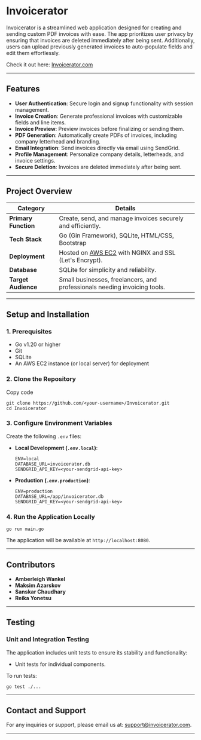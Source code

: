 **Invoicerator**
================

Invoicerator is a streamlined web application designed for creating and sending custom PDF invoices with ease. The app prioritizes user privacy by ensuring that invoices are deleted immediately after being sent. Additionally, users can upload previously generated invoices to auto-populate fields and edit them effortlessly.

Check it out here: [Invoicerator.com](https://invoicerator.com/)

* * * * *

**Features**
------------

-   **User Authentication**: Secure login and signup functionality with session management.
-   **Invoice Creation**: Generate professional invoices with customizable fields and line items.
-   **Invoice Preview**: Preview invoices before finalizing or sending them.
-   **PDF Generation**: Automatically create PDFs of invoices, including company letterhead and branding.
-   **Email Integration**: Send invoices directly via email using SendGrid.
-   **Profile Management**: Personalize company details, letterheads, and invoice settings.
-   **Secure Deletion**: Invoices are deleted immediately after being sent.

* * * * *

**Project Overview**
--------------------

| **Category** | **Details** |
| --- | --- |
| **Primary Function** | Create, send, and manage invoices securely and efficiently. |
| **Tech Stack** | Go (Gin Framework), SQLite, HTML/CSS, Bootstrap |
| **Deployment** | Hosted on [AWS EC2](https://aws.amazon.com/ec2/) with NGINX and SSL (Let's Encrypt). |
| **Database** | SQLite for simplicity and reliability. |
| **Target Audience** | Small businesses, freelancers, and professionals needing invoicing tools. |

* * * * *

**Setup and Installation**
--------------------------

### **1\. Prerequisites**

-   Go v1.20 or higher
-   Git
-   SQLite
-   An AWS EC2 instance (or local server) for deployment

### **2\. Clone the Repository**
Copy code
    
    git clone https://github.com/<your-username>/Invoicerator.git
    cd Invoicerator
    

### **3\. Configure Environment Variables**

Create the following `.env` files:

-   **Local Development (`.env.local`)**:
    ```
    ENV=local
    DATABASE_URL=invoicerator.db
    SENDGRID_API_KEY=<your-sendgrid-api-key>
    ```

-   **Production (`.env.production`)**:

    ```
    ENV=production
    DATABASE_URL=/app/invoicerator.db
    SENDGRID_API_KEY=<your-sendgrid-api-key>
    ```

### **4\. Run the Application Locally**

`go run main.go`

The application will be available at `http://localhost:8080`.

* * * * *


**Contributors**
----------------

-   **Amberleigh Wankel**
-   **Maksim Azarskov**
-   **Sanskar Chaudhary**
-   **Reika Yonetsu**

* * * * *

**Testing**
-----------

### **Unit and Integration Testing**

The application includes unit tests to ensure its stability and functionality:

-   Unit tests for individual components.

To run tests:

`go test ./...`

* * * * *

**Contact and Support**
-----------------------

For any inquiries or support, please email us at: support@invoicerator.com.

* * * * *
